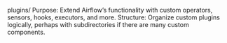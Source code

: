 plugins/
Purpose: Extend Airflow’s functionality with custom operators, sensors, hooks, executors, and more.
Structure: Organize custom plugins logically, perhaps with subdirectories if there are many custom components.